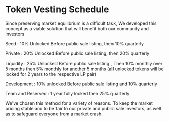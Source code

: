 # Token Vesting Schedule

Since preserving market equilibrium is a difficult task, We developed this concept as a viable solution that will benefit both our community and investors

Seed : 10% Unlocked Before public sale listing, then 10% quarterly

Private : 20% Unlocked Before public sale listing, then 20% quarterly

Liquidity : 25% Unlocked Before public sale listing , Then 10% monthly over 5 months then 5% monthly for another 5 months (all unlocked tokens will be locked for 2 years to the respective LP pair)

Development : 10% unlocked Before public sale listing and 10% quarterly

Team and Reserved : 1 year fully locked then 25% quarterly

We've chosen this method for a variety of reasons. To keep the market pricing stable and to be fair to our private and public sale investors, as well as to safeguard everyone from a market crash.
